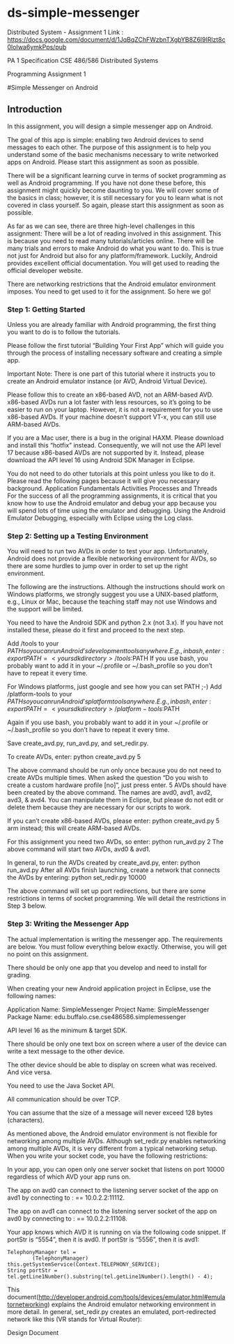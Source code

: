 # ds-simple-messenger
Distributed System - Assignment 1
Link : https://docs.google.com/document/d/1JqBqZChFWzbnTXgbYB8Z6l9IRlzt8c0loIwa6ymkPps/pub

PA 1 Specification
CSE 486/586 Distributed Systems

Programming Assignment 1

#Simple Messenger on Android

## Introduction

In this assignment, you will design a simple messenger app on Android. 

The goal of this app is simple: enabling two Android devices to send messages to each other. The purpose of this assignment is to help you understand some of the basic mechanisms necessary to write networked apps on Android.
Please start this assignment as soon as possible. 

There will be a significant learning curve in terms of socket programming as well as Android programming. If you have not done these before, this assignment might quickly become daunting to you. We will cover some of the basics in class; however, it is still necessary for you to learn what is not covered in class yourself. So again, please start this assignment as soon as possible.


As far as we can see, there are three high-level challenges in this assignment:
There will be a lot of reading involved in this assignment. This is because you need to read many tutorials/articles online.
There will be many trials and errors to make Android do what you want to do. This is true not just for Android but also for any platform/framework. Luckily, Android provides excellent official documentation. You will get used to reading the official developer website.


There are networking restrictions that the Android emulator environment imposes. You need to get used to it for the assignment.
So here we go!

### Step 1: Getting Started

Unless you are already familiar with Android programming, the first thing you want to do is to follow the tutorials.


Please follow the first tutorial “Building Your First App” which will guide you through the process of installing necessary software and creating a simple app.


Important Note: There is one part of this tutorial where it instructs you to create an Android emulator instance (or AVD, Android Virtual Device). 

Please follow this to create an x86-based AVD, not an ARM-based AVD. x86-based AVDs run a lot faster with less resources, so it’s going to be easier to run on your laptop. However, it is not a requirement for you to use x86-based AVDs. If your machine doesn’t support VT-x, you can still use ARM-based AVDs.


If you are a Mac user, there is a bug in the original HAXM. Please download and install this “hotfix” instead.
Consequently, we will not use the API level 17 because x86-based AVDs are not supported by it. Instead, please download the API level 16 using Android SDK Manager in Eclipse.


You do not need to do other tutorials at this point unless you like to do it.
Please read the following pages because it will give you necessary background.
Application Fundamentals 
Activities
Processes and Threads
For the success of all the programming assignments, it is critical that you know how to use the Android emulator and debug your app because you will spend lots of time using the emulator and debugging.
Using the Android Emulator
Debugging, especially with Eclipse using the Log class.

### Step 2: Setting up a Testing Environment

You will need to run two AVDs in order to test your app. Unfortunately, Android does not provide a flexible networking environment for AVDs, so there are some hurdles to jump over in order to set up the right environment. 

The following are the instructions. Although the instructions should work on Windows platforms, we strongly suggest you use a UNIX-based platform, e.g., Linux or Mac, because the teaching staff may not use Windows and the support will be limited.


You need to have the Android SDK and python 2.x (not 3.x). If you have not installed these, please do it first and proceed to the next step.


Add <your sdk directory>/tools to your $PATH so you can run Android’s development tools anywhere.
E.g., in bash, enter: export PATH=<your sdk directory>/tools:$PATH
If you use bash, you probably want to add it in your ~/.profile or ~/.bash_profile so you don’t have to repeat it every time.


For Windows platforms, just google and see how you can set PATH ;-)
Add <your sdk directory>/platform-tools to your $PATH so you can run Android’s platform tools anywhere.
E.g., in bash, enter: export PATH=<your sdk directory>/platform-tools:$PATH


Again if you use bash, you probably want to add it in your ~/.profile or ~/.bash_profile so you don’t have to repeat it every time.


Save create_avd.py, run_avd.py, and set_redir.py.


To create AVDs, enter: python create_avd.py 5


The above command should be run only once because you do not need to create AVDs multiple times.
When asked the question “Do you wish to create a custom hardware profile [no]”, just press enter.
5 AVDs should have been created by the above command. The names are avd0, avd1, avd2, avd3, & avd4. You can manipulate them in Eclipse, but please do not edit or delete them because they are necessary for our scripts to work.


If you can’t create x86-based AVDs, please enter: python create_avd.py 5 arm instead; this will create ARM-based AVDs.


For this assignment you need two AVDs, so enter: python run_avd.py 2
The above command will start two AVDs, avd0 & avd1.


In general, to run the AVDs created by create_avd.py, enter: python run_avd.py <number of AVDs>
After all AVDs finish launching, create a network that connects the AVDs by entering: python set_redir.py 10000


The above command will set up port redirections, but there are some restrictions in terms of socket programming. We will detail the restrictions in Step 3 below.

### Step 3: Writing the Messenger App

The actual implementation is writing the messenger app. The requirements are below. You must follow everything below exactly. Otherwise, you will get no point on this assignment.

There should be only one app that you develop and need to install for grading.


When creating your new Android application project in Eclipse, use the following names:

Application Name: SimpleMessenger
Project Name: SimpleMessenger
Package Name: edu.buffalo.cse.cse486586.simplemessenger


API level 16 as the minimum & target SDK.


There should be only one text box on screen where a user of the device can write a text message to the other device.


The other device should be able to display on screen what was received.
And vice versa.


You need to use the Java Socket API.


All communication should be over TCP.


You can assume that the size of a message will never exceed 128 bytes (characters).


As mentioned above, the Android emulator environment is not flexible for networking among multiple AVDs. Although set_redir.py enables networking among multiple AVDs, it is very different from a typical networking setup. When you write your socket code, you have the following restrictions:


In your app, you can open only one server socket that listens on port 10000 regardless of which AVD your app runs on.


The app on avd0 can connect to the listening server socket of the app on avd1 by connecting to <ip>:<port> == 10.0.2.2:11112.


The app on avd1 can connect to the listening server socket of the app on avd0 by connecting to <ip>:<port> == 10.0.2.2:11108.


Your app knows which AVD it is running on via the following code snippet. If portStr is “5554”, then it is avd0. If portStr is “5556”, then it is avd1:
```
TelephonyManager tel =
        (TelephonyManager) this.getSystemService(Context.TELEPHONY_SERVICE);
String portStr = tel.getLine1Number().substring(tel.getLine1Number().length() - 4);
```
This document(http://developer.android.com/tools/devices/emulator.html#emulatornetworking) explains the Android emulator networking environment in more detail.
In general, set_redir.py creates an emulated, port-redirected network like this (VR stands for Virtual Router):

Design Document
